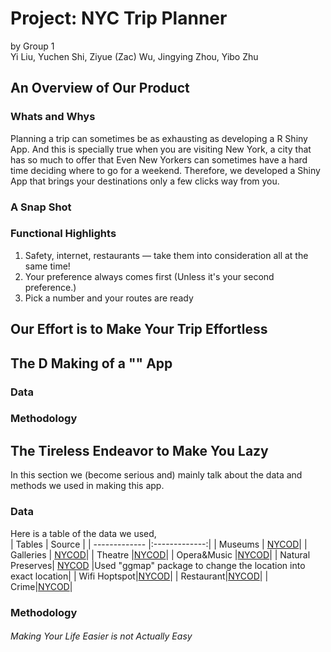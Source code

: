 # Project: NYC Trip Planner
by Group 1   
Yi Liu, Yuchen Shi, Ziyue (Zac) Wu, Jingying Zhou, Yibo Zhu

## An Overview of Our Product
### Whats and Whys
   Planning a trip can sometimes be as exhausting as developing a R Shiny App. And this is specially true when you are visiting New York, a city that has so much to offer that Even New Yorkers can sometimes have a hard time deciding where to go for a weekend. Therefore, we developed a Shiny App that brings your destinations only a few clicks way from you.   
### A Snap Shot
   
### Functional Highlights
1. Safety, internet, restaurants — take them into consideration all at the same time!
2. Your preference always comes first (Unless it's your second preference.)
3. Pick a number and your routes are ready  

## Our Effort is to Make Your Trip Effortless

## The D Making of a "" App   
### Data
### Methodology

## The Tireless Endeavor to Make You Lazy
In this section we (become serious and) mainly talk about the data and methods we used in making this app.   
### Data
Here is a table of the data we used,  
| Tables        | Source        | 
| ------------- |:-------------:| 
| Museums | [NYCOD](https://data.cityofnewyork.us/Recreation/New-York-City-Museums/ekax-ky3z)| 
| Galleries | [NYCOD](https://data.cityofnewyork.us/Recreation/New-York-City-Art-Galleries/tgyc-r5jh)|
| Theatre |[NYCOD](https://data.cityofnewyork.us/Recreation/Theaters/kdu2-865w)|
| Opera&Music |[NYCOD](https://data.cityofnewyork.us/Recreation/DOITT-CLASSICAL-MUSIC/txxa-5nhg)|
| Natural Preserves| [NYCOD](http://www.nyc.gov/html/dpr/nycbigapps/DPR_naturepreserves_001.csv) |Used "ggmap" package to change the location into exact location|
| Wifi Hoptspot|[NYCOD](https://data.cityofnewyork.us/City-Government/NYC-Wi-Fi-Hotspot-Locations/yjub-udmw)|
| Restaurant|[NYCOD](https://data.cityofnewyork.us/Health/DOHMH-New-York-City-Restaurant-Inspection-Results/43nn-pn8j)|
| Crime|[NYCOD](https://data.cityofnewyork.us/Public-Safety/NYPD-7-Major-Felony-Incident-Map/dvh8-u7es)|
### Methodology
###### Making Your Life Easier is not Actually Easy






